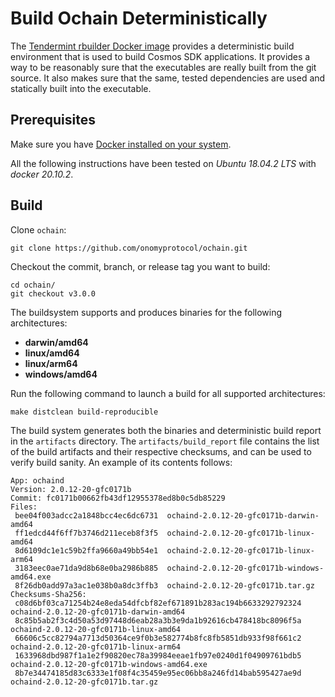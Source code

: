 <!--
order: 6
-->

# Build Ochain Deterministically

The [Tendermint rbuilder Docker image](https://github.com/tendermint/images/tree/master/rbuilder) provides a deterministic build environment that is used to build Cosmos SDK applications. It provides a way to be reasonably sure that the executables are really built from the git source. It also makes sure that the same, tested dependencies are used and statically built into the executable.

## Prerequisites

Make sure you have [Docker installed on your system](https://docs.docker.com/get-docker/).

All the following instructions have been tested on *Ubuntu 18.04.2 LTS* with *docker 20.10.2*.

## Build

Clone `ochain`:

```
git clone https://github.com/onomyprotocol/ochain.git
```

Checkout the commit, branch, or release tag you want to build:

```
cd ochain/
git checkout v3.0.0
```

The buildsystem supports and produces binaries for the following architectures:
* **darwin/amd64**
* **linux/amd64**
* **linux/arm64**
* **windows/amd64**

Run the following command to launch a build for all supported architectures:

```
make distclean build-reproducible
```

The build system generates both the binaries and deterministic build report in the `artifacts` directory.
The `artifacts/build_report` file contains the list of the build artifacts and their respective checksums, and can be used to verify
build sanity. An example of its contents follows:

```
App: ochaind
Version: 2.0.12-20-gfc0171b
Commit: fc0171b00662fb43df12955378ed8b0c5db85229
Files:
 bee04f003adcc2a1848bcc4ec6dc6731  ochaind-2.0.12-20-gfc0171b-darwin-amd64
 ff1edcd44f6ff7b3746d211eceb8f3f5  ochaind-2.0.12-20-gfc0171b-linux-amd64
 8d6109dc1e1c59b2ffa9660a49bb54e1  ochaind-2.0.12-20-gfc0171b-linux-arm64
 3183eec0ae71da9d8b68e0ba2986b885  ochaind-2.0.12-20-gfc0171b-windows-amd64.exe
 8f26db0add97a3ac1e038b0a8dc3ffb3  ochaind-2.0.12-20-gfc0171b.tar.gz
Checksums-Sha256:
 c08d6bf03ca71254b24e8eda54dfcbf82ef671891b283ac194b6633292792324  ochaind-2.0.12-20-gfc0171b-darwin-amd64
 8c85b5ab2f3c4d50a53d97448d6eab28a3b3e9da1b92616cb478418bc8096f5a  ochaind-2.0.12-20-gfc0171b-linux-amd64
 66606c5cc82794a7713d50364ce9f0b3e582774b8fc8fb5851db933f98f661c2  ochaind-2.0.12-20-gfc0171b-linux-arm64
 1633968dbd987f1a1e2f90820ec78a39984eeae1fb97e0240d1f04909761bdb5  ochaind-2.0.12-20-gfc0171b-windows-amd64.exe
 8b7e34474185d83c6333e1f08f4c35459e95ec06bb8a246fd14bab595427ae9d  ochaind-2.0.12-20-gfc0171b.tar.gz
```
